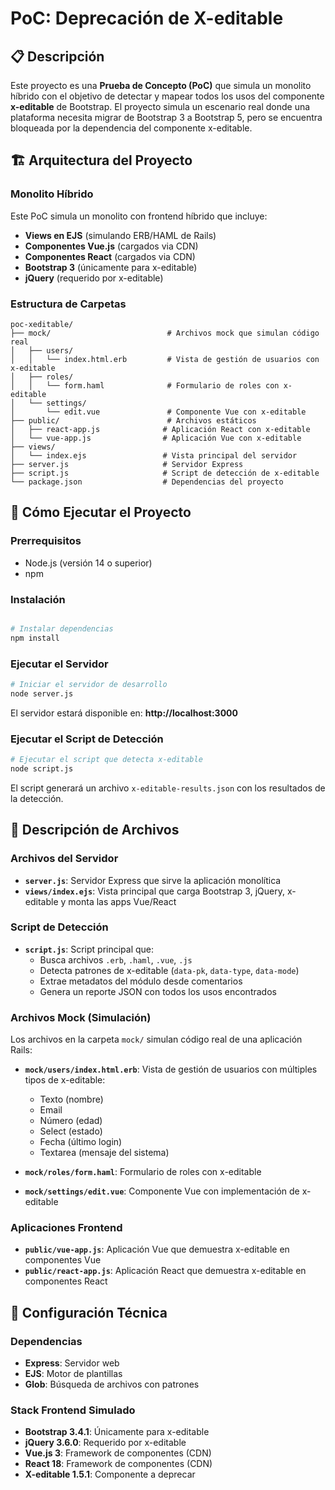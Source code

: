 # PoC: Deprecación de X-editable

## 📋 Descripción

Este proyecto es una **Prueba de Concepto (PoC)** que simula un monolito híbrido con el objetivo de detectar y mapear todos los usos del componente **x-editable** de Bootstrap. El proyecto simula un escenario real donde una plataforma necesita migrar de Bootstrap 3 a Bootstrap 5, pero se encuentra bloqueada por la dependencia del componente x-editable.

## 🏗️ Arquitectura del Proyecto

### Monolito Híbrido
Este PoC simula un monolito con frontend híbrido que incluye:
- **Views en EJS** (simulando ERB/HAML de Rails)
- **Componentes Vue.js** (cargados via CDN)
- **Componentes React** (cargados via CDN)
- **Bootstrap 3** (únicamente para x-editable)
- **jQuery** (requerido por x-editable)

### Estructura de Carpetas

```
poc-xeditable/
├── mock/                          # Archivos mock que simulan código real
│   ├── users/
│   │   └── index.html.erb         # Vista de gestión de usuarios con x-editable
│   ├── roles/
│   │   └── form.haml              # Formulario de roles con x-editable
│   └── settings/
│       └── edit.vue               # Componente Vue con x-editable
├── public/                        # Archivos estáticos
│   ├── react-app.js              # Aplicación React con x-editable
│   └── vue-app.js                # Aplicación Vue con x-editable
├── views/
│   └── index.ejs                 # Vista principal del servidor
├── server.js                     # Servidor Express
├── script.js                     # Script de detección de x-editable
└── package.json                  # Dependencias del proyecto
```

## 🚀 Cómo Ejecutar el Proyecto

### Prerrequisitos
- Node.js (versión 14 o superior)
- npm

### Instalación
```bash

# Instalar dependencias
npm install
```

### Ejecutar el Servidor
```bash
# Iniciar el servidor de desarrollo
node server.js
```

El servidor estará disponible en: **http://localhost:3000**

### Ejecutar el Script de Detección
```bash
# Ejecutar el script que detecta x-editable
node script.js
```

El script generará un archivo `x-editable-results.json` con los resultados de la detección.

## 📁 Descripción de Archivos

### Archivos del Servidor
- **`server.js`**: Servidor Express que sirve la aplicación monolítica
- **`views/index.ejs`**: Vista principal que carga Bootstrap 3, jQuery, x-editable y monta las apps Vue/React

### Script de Detección
- **`script.js`**: Script principal que:
  - Busca archivos `.erb`, `.haml`, `.vue`, `.js`
  - Detecta patrones de x-editable (`data-pk`, `data-type`, `data-mode`)
  - Extrae metadatos del módulo desde comentarios
  - Genera un reporte JSON con todos los usos encontrados

### Archivos Mock (Simulación)
Los archivos en la carpeta `mock/` simulan código real de una aplicación Rails:

- **`mock/users/index.html.erb`**: Vista de gestión de usuarios con múltiples tipos de x-editable:
  - Texto (nombre)
  - Email
  - Número (edad)
  - Select (estado)
  - Fecha (último login)
  - Textarea (mensaje del sistema)

- **`mock/roles/form.haml`**: Formulario de roles con x-editable
- **`mock/settings/edit.vue`**: Componente Vue con implementación de x-editable

### Aplicaciones Frontend
- **`public/vue-app.js`**: Aplicación Vue que demuestra x-editable en componentes Vue
- **`public/react-app.js`**: Aplicación React que demuestra x-editable en componentes React


## 🔧 Configuración Técnica

### Dependencias
- **Express**: Servidor web
- **EJS**: Motor de plantillas
- **Glob**: Búsqueda de archivos con patrones

### Stack Frontend Simulado
- **Bootstrap 3.4.1**: Únicamente para x-editable
- **jQuery 3.6.0**: Requerido por x-editable
- **Vue.js 3**: Framework de componentes (CDN)
- **React 18**: Framework de componentes (CDN)
- **X-editable 1.5.1**: Componente a deprecar
